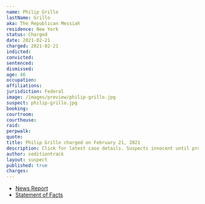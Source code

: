 ```yaml
---
name: Philip Grillo
lastName: Grillo
aka: The Republican Messiah
residence: New York
status: Charged
date: 2021-02-21
charged: 2021-02-21
indicted:
convicted: 
sentenced: 
dismissed: 
age: 46
occupation:
affiliations:
jurisdiction: Federal
image: /images/preview/philip-grillo.jpg
suspect: philip-grillo.jpg
booking:
courtroom:
courthouse:
raid:
perpwalk:
quote:
title: Philip Grillo charged on February 21, 2021
description: Click for latest case details. Suspects innocent until proven guilty.
author: seditiontrack
layout: suspect
published: true
charges:
---
```

- [News Report](https://queenseagle.com/all/queens-gop-district-leader-arrested-for-role-in-capitol-insurrection)
- [Statement of Facts](https://extremism.gwu.edu/sites/g/files/zaxdzs2191/f/Philip%20Grillo%20Statement%20of%20Facts.pdf)
